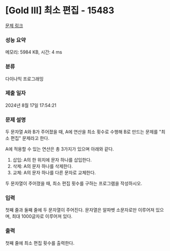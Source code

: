 # [Gold III] 최소 편집 - 15483 

[문제 링크](https://www.acmicpc.net/problem/15483) 

### 성능 요약

메모리: 5984 KB, 시간: 4 ms

### 분류

다이나믹 프로그래밍

### 제출 일자

2024년 8월 17일 17:54:21

### 문제 설명

<p>두 문자열 A와 B가 주어졌을 때, A에 연산을 최소 횟수로 수행해 B로 만드는 문제를 "최소 편집" 문제라고 한다.</p>

<p>A에 적용할 수 있는 연산은 총 3가지가 있으며 아래와 같다.</p>

<ol>
	<li>삽입: A의 한 위치에 문자 하나를 삽입한다.</li>
	<li>삭제: A의 문자 하나를 삭제한다.</li>
	<li>교체: A의 문자 하나를 다른 문자로 교체한다.</li>
</ol>

<p>두 문자열이 주어졌을 때, 최소 편집 횟수를 구하는 프로그램을 작성하시오.</p>

### 입력 

 <p>첫째 줄과 둘째 줄에 두 문자열이 주어진다. 문자열은 알파벳 소문자로만 이루어져 있으며, 최대 1000글자로 이루어져 있다.</p>

### 출력 

 <p>첫째 줄에 최소 편집 횟수를 출력한다.</p>

